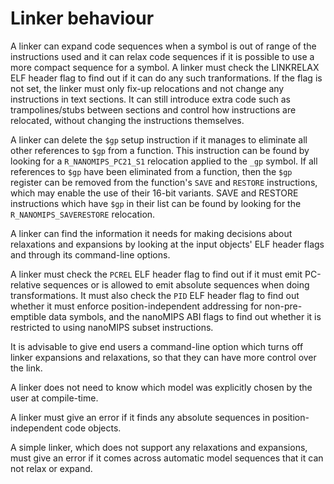 # Linker behaviour

A linker can expand code sequences when a symbol is out of range of the
instructions used and it can relax code sequences if it is possible to use a
more compact sequence for a symbol. A linker must check the LINKRELAX ELF
header flag to find out if it can do any such tranformations. If the flag is
not set, the linker must only fix-up relocations and not change any
instructions in text sections. It can still introduce extra code such as
trampolines/stubs between sections and control how instructions are relocated,
without changing the instructions themselves.

A linker can delete the `$gp` setup instruction if it manages to eliminate all
other references to `$gp` from a function. This instruction can be found by
looking for a `R_NANOMIPS_PC21_S1` relocation applied to the `_gp` symbol. If
all references to `$gp` have been eliminated from a function, then the `$gp`
register can be removed from the function's `SAVE` and `RESTORE` instructions,
which may enable the use of their 16-bit variants. SAVE and RESTORE
instructions which have `$gp` in their list can be found by looking for the
`R_NANOMIPS_SAVERESTORE` relocation.

A linker can find the information it needs for making decisions about
relaxations and expansions by looking at the input objects' ELF header flags
and through its command-line options.

A linker must check the `PCREL` ELF header flag to find out if it must emit
PC-relative sequences or is allowed to emit absolute sequences when doing
transformations. It must also check the `PID` ELF header flag to find out
whether it must enforce position-independent addressing for non-pre-emptible
data symbols, and the nanoMIPS ABI flags to find out whether it is restricted
to using nanoMIPS subset instructions.

It is advisable to give end users a command-line option which turns off linker
expansions and relaxations, so that they can have more control over the link.

A linker does not need to know which model was explicitly chosen by the user
at compile-time.

A linker must give an error if it finds any absolute sequences in
position-independent code objects.

A simple linker, which does not support any relaxations and expansions, must
give an error if it comes across automatic model sequences that it can not
relax or expand.
